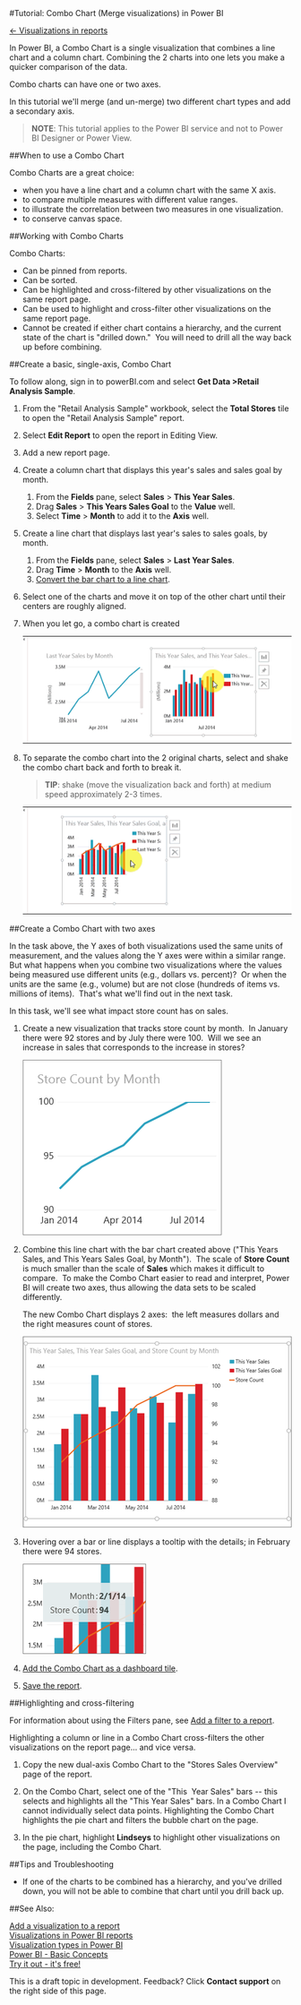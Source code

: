 <properties pageTitle="Tutorial: Combo Chart (Merge visualizations) in Power BI" description="Tutorial: Combo Chart (Merge visualizations) in Power BI" services="powerbi" documentationCenter="" authors="v-anpasi" manager="mblythe" editor=""/>
<tags ms.service="powerbi" ms.devlang="NA" ms.topic="article" ms.tgt_pltfrm="NA" ms.workload="powerbi" ms.date="06/26/2015" ms.author="v-anpasi"/>
#Tutorial: Combo Chart (Merge visualizations) in Power BI

[← Visualizations in reports](https://support.powerbi.com/knowledgebase/topics/65160-visualizations-in-reports)

In Power BI, a Combo Chart is a single visualization that combines a line chart and a column chart. Combining the 2 charts into one lets you make a quicker comparison of the data. 

Combo charts can have one or two axes.

In this tutorial we'll merge (and un-merge) two different chart types and add a secondary axis.

> **NOTE**: This tutorial applies to the Power BI service and not to Power BI Designer or Power View. 

##When to use a Combo Chart

Combo Charts are a great choice:

-   when you have a line chart and a column chart with the same X axis.
-   to compare multiple measures with different value ranges.
-   to illustrate the correlation between two measures in one visualization.
-   to conserve canvas space.

##Working with Combo Charts

Combo Charts:

-   Can be pinned from reports.
-   Can be sorted.
-   Can be highlighted and cross-filtered by other visualizations on the same report page.
-   Can be used to highlight and cross-filter other visualizations on the same report page.
-   Cannot be created if either chart contains a hierarchy, and the current state of the chart is "drilled down."  You will need to drill all the way back up before combining.

##Create a basic, single-axis, Combo Chart

To follow along, sign in to powerBI.com and select **Get Data \>Retail Analysis Sample**.

1. From the "Retail Analysis Sample" workbook, select the **Total Stores** tile to open the "Retail Analysis Sample" report.

2. Select **Edit Report** to open the report in Editing View.

3. Add a new report page.

4. Create a column chart that displays this year's sales and sales goal by month.

    1.  From the **Fields** pane, select **Sales** \> **This Year Sales**.
    2.  Drag **Sales** \> **This Years Sales Goal** to the **Value** well.
    3.  Select **Time** \> **Month** to add it to the **Axis** well.

5. Create a line chart that displays last year's sales to sales goals, by month.
    1.  From the **Fields** pane, select **Sales** \> **Last Year Sales**.
    2.  Drag **Time** \> **Month** to the **Axis** well.
    3.  [Convert the bar chart to a line chart](http://support.powerbi.com/knowledgebase/articles/444663-change-the-type-of-visualization-in-a-report).

6. Select one of the charts and move it on top of the other chart until their centers are roughly aligned.  

7. When you let go, a combo chart is created

	![](media/powerbi-service-tutorial-combo-chart-merge-visualizations/ComboNoOwld.gif)

8. To separate the combo chart into the 2 original charts, select and shake the combo chart back and forth to break it.  

    > **TIP**: shake (move the visualization back and forth) at medium speed approximately 2-3 times.  
    
    ![](media/powerbi-service-tutorial-combo-chart-merge-visualizations/unmergeNoOwl.gif)  
 
##Create a Combo Chart with two axes

In the task above, the Y axes of both visualizations used the same units of measurement, and the values along the Y axes were within a similar range.  But what happens when you combine two visualizations where the values being measured use different units (e.g., dollars vs. percent)?  Or when the units are the same (e.g., volume) but are not close (hundreds of items vs. millions of items).  That's what we'll find out in the next task.

In this task, we'll see what impact store count has on sales.

1.  Create a new visualization that tracks store count by month.  In January there were 92 stores and by July there were 100.  Will we see an increase in sales that corresponds to the increase in stores?

    ![](media/powerbi-service-tutorial-combo-chart-merge-visualizations/comboStoreCount.png)
    
2.  Combine this line chart with the bar chart created above ("This Years Sales, and This Years Sales Goal, by Month").  The scale of **Store Count** is much smaller than the scale of **Sales** which makes it difficult to compare.  To make the Combo Chart easier to read and interpret, Power BI will create two axes, thus allowing the data sets to be scaled differently.  

	The new Combo Chart displays 2 axes:  the left measures dollars and the right measures count of stores.

    ![](media/powerbi-service-tutorial-combo-chart-merge-visualizations/dualAxes.png)

3.  Hovering over a bar or line displays a tooltip with the details; in February there were 94 stores.

    ![](media/powerbi-service-tutorial-combo-chart-merge-visualizations/tooltipCombo.png)
    
4.  [Add the Combo Chart as a dashboard tile](http://support.powerbi.com/knowledgebase/articles/425669-tiles-in-power-bi).
5.  [Save the report](http://support.powerbi.com/knowledgebase/articles/444112-save-a-report).

##Highlighting and cross-filtering

For information about using the Filters pane, see [Add a filter to a report](http://support.powerbi.com/knowledgebase/articles/464704-add-a-filter-to-a-report).

Highlighting a column or line in a Combo Chart cross-filters the other visualizations on the report page... and vice versa.

1.  Copy the new dual-axis Combo Chart to the "Stores Sales Overview" page of the report.

2.  On the Combo Chart, select one of the "This  Year Sales" bars -- this selects and highlights all the "This Year Sales" bars. In a Combo Chart I cannot individually select data points. Highlighting the Combo Chart highlights the pie chart and filters the bubble chart on the page.     
    
3.  In the pie chart, highlight **Lindseys** to highlight other visualizations on the page, including the Combo Chart.

##Tips and Troubleshooting

-   If one of the charts to be combined has a hierarchy, and you've drilled down, you will not be able to combine that chart until you drill back up.

##See Also:

[Add a visualization to a report](https://powerbi.uservoice.com/knowledgebase/articles/441777)  
[Visualizations in Power BI reports](http://support.powerbi.com/knowledgebase/articles/434821-visualizations-in-power-bi-reports)  
[Visualization types in Power BI](http://support.powerbi.com/knowledgebase/articles/469552-visualization-types-available-in-power-bi-reports)  
[Power BI - Basic Concepts](http://support.powerbi.com/knowledgebase/articles/487029-power-bi-preview-basic-concepts)  
[Try it out - it's free!](https://powerbi.com/)  

This is a draft topic in development. Feedback? Click **Contact support** on the right side of this page.